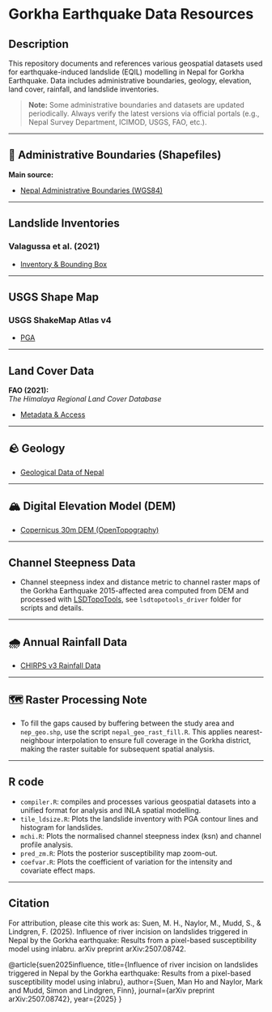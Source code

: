 # Gorkha Earthquake Data Resources

## Description


This repository documents and references various geospatial datasets used for earthquake-induced landslide (EQIL) modelling in Nepal for Gorkha Earthquake. Data includes administrative boundaries, geology, elevation, land cover, rainfall, and landslide inventories.

> **Note:** Some administrative boundaries and datasets are updated periodically. Always verify the latest versions via official portals (e.g., Nepal Survey Department, ICIMOD, USGS, FAO, etc.).

---

## 📁 Administrative Boundaries (Shapefiles)

**Main source:**  
- [Nepal Administrative Boundaries (WGS84)](https://opendatanepal.com/dataset/30a0bbef-a5df-43e9-b87f-b088fb502331/resource/016b2ecc-d890-4573-a29c-1d4b163475da/download/local_unit.zip)

---

## Landslide Inventories

### Valagussa et al. (2021)
- [Inventory & Bounding Box](https://www.sciencebase.gov/catalog/item/61f040e1d34e8b818adc3251)

---

## USGS Shape Map 

### USGS ShakeMap Atlas v4 
- [PGA](https://earthquake.usgs.gov/earthquakes/eventpage/us20002926/shakemap/pga)

---

## Land Cover Data

**FAO (2021):**  
_The Himalaya Regional Land Cover Database_  
- [Metadata & Access](https://data.apps.fao.org/map/catalog/srv/eng/catalog.search#/metadata/46d3c2ef-72c3-4f96-8e32-40723cd1847b)  

---

## 🪨 Geology

- [Geological Data of Nepal](https://www.researchgate.net/publication/259636889_Regional-scale_landslide_activity_and_landslide_susceptibility_zonation_in_the_Nepal_Himalaya)

---

## 🏔️ Digital Elevation Model (DEM)

- [Copernicus 30m DEM (OpenTopography)](https://opentopography.org/news/updated-copernicus-30m-DEM-available)

---

## Channel Steepness Data

- Channel steepness index and distance metric to channel raster maps of the Gorkha Earthquake 2015-affected area computed from DEM and processed with [LSDTopoTools](https://lsdtopotools.github.io/), see `lsdtopotools_driver` folder for scripts and details.

---

## 🌧️ Annual Rainfall Data

- [CHIRPS v3 Rainfall Data](https://www.chc.ucsb.edu/data/chirps3)

---

## 🗺️ Raster Processing Note

- To fill the gaps caused by buffering between the study area and `nep_geo.shp`, use the script `nepal_geo_rast_fill.R`. This applies nearest-neighbour interpolation to ensure full coverage in the Gorkha district, making the raster suitable for subsequent spatial analysis.

---
## R code

- `compiler.R`: compiles and processes various geospatial datasets into a unified format for analysis and INLA spatial modelling.
- `tile_ldsize.R`: Plots the landslide inventory with PGA contour lines and histogram for landslides. 
- `mchi.R`: Plots the normalised channel steepness index (ksn) and channel profile analysis.
- `pred_zm.R`: Plots the posterior susceptibility map zoom-out.
- `coefvar.R`: Plots the coefficient of variation for the intensity and covariate effect maps.

---
## Citation

For attribution, please cite this work as: Suen, M. H., Naylor, M., Mudd, S., & Lindgren, F. (2025). Influence of river incision on landslides triggered in Nepal by the Gorkha earthquake: Results from a pixel-based susceptibility model using inlabru. arXiv preprint arXiv:2507.08742.

@article{suen2025influence,
  title={Influence of river incision on landslides triggered in Nepal by the Gorkha earthquake: Results from a pixel-based susceptibility model using inlabru},
  author={Suen, Man Ho and Naylor, Mark and Mudd, Simon and Lindgren, Finn},
  journal={arXiv preprint arXiv:2507.08742},
  year={2025}
}